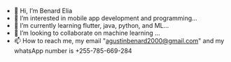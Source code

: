 - 👋 Hi, I’m Benard Elia
- 👀 I’m interested in mobile app development and programming...
- 🌱 I’m currently learning flutter, java, python, and ML...
- 💞️ I’m looking to collaborate on machine learning ...
- 📫 How to reach me, my email "agustinbenard2000@gmail.com" and my whatsApp number is +255-785-669-284

<!---
benardelia/benardelia is a ✨ special ✨ repository because its `README.md` (this file) appears on your GitHub profile.
You can click the Preview link to take a look at your changes.
--->
